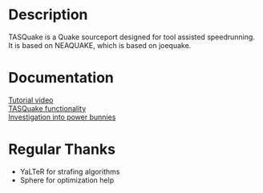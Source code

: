 # Description
TASQuake is a Quake sourceport designed for tool assisted speedrunning. It is based on NEAQUAKE, which is based on joequake. 

# Documentation
[Tutorial video](http://www.youtube.com/watch?v=ZmtlCD5Rxmw)  
[TASQuake functionality](docs/functionality.md)  
[Investigation into power bunnies](docs/power%20bunnies.md)

# Regular Thanks
* YaLTeR for strafing algorithms
* Sphere for optimization help
